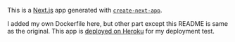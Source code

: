 This is a [Next.js](https://nextjs.org/) app generated with [`create-next-app`](https://github.com/vercel/next.js/tree/canary/packages/create-next-app).

I added my own Dockerfile here, but other part except this README is same as the original.
This app is [deployed on Heroku](https://docker-test-with-nextjs.herokuapp.com/) for my deployment test.
